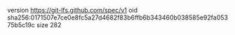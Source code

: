 version https://git-lfs.github.com/spec/v1
oid sha256:0171507e7ce0e8fc5a27d4682f83b6ffb6b343460b038585e92fa05375b5c19c
size 282

